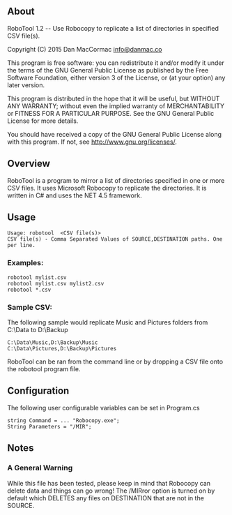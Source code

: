 ## About
RoboTool 1.2 -- Use Robocopy to replicate a list of directories in specified CSV file(s).

Copyright (C) 2015 Dan MacCormac <info@danmac.co>

This program is free software: you can redistribute it and/or modify
it under the terms of the GNU General Public License as published by
the Free Software Foundation, either version 3 of the License, or
(at your option) any later version.

This program is distributed in the hope that it will be useful,
but WITHOUT ANY WARRANTY; without even the implied warranty of
MERCHANTABILITY or FITNESS FOR A PARTICULAR PURPOSE.  See the
GNU General Public License for more details.

You should have received a copy of the GNU General Public License
along with this program.  If not, see <http://www.gnu.org/licenses/>.


## Overview
RoboTool is a program to mirror a list of directories specified in one or more CSV files. 
It uses Microsoft Robocopy to replicate the directories. It is written in C# and uses the NET 4.5 framework.

## Usage

	Usage: robotool  <CSV file(s)>
	CSV file(s) - Comma Separated Values of SOURCE,DESTINATION paths. One per line.

### Examples:

	robotool mylist.csv 
	robotool mylist.csv mylist2.csv
	robotool *.csv
	
### Sample CSV:

The following sample would replicate Music and Pictures folders from C:\Data to D:\Backup

	C:\Data\Music,D:\Backup\Music
	C:\Data\Pictures,D:\Backup\Pictures

RoboTool can be ran from the command line or by dropping a CSV file onto the robotool program file.

## Configuration

The following user configurable variables can be set in Program.cs

	string Command = ... "Robocopy.exe";
    String Parameters = "/MIR";

## Notes

### A General Warning
While this file has been tested, please keep in mind that Robocopy can delete data and things can go wrong!
The /MIRror option is turned on by default which DELETES any files on DESTINATION that are not in the SOURCE.






